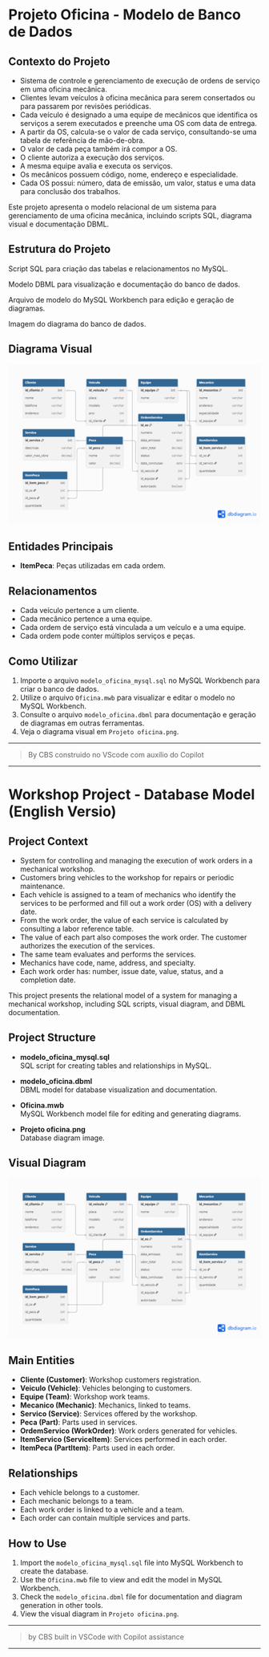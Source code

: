# Projeto Oficina - Modelo de Banco de Dados

## Contexto do Projeto

 - Sistema de controle e gerenciamento de execução de ordens de serviço em uma oficina mecânica.
 - Clientes levam veículos à oficina mecânica para serem consertados ou para passarem por revisões periódicas.
 - Cada veículo é designado a uma equipe de mecânicos que identifica os serviços a serem executados e preenche uma OS com data de entrega.
 - A partir da OS, calcula-se o valor de cada serviço, consultando-se uma tabela de referência de mão-de-obra.
 - O valor de cada peça também irá compor a OS.
 - O cliente autoriza a execução dos serviços.
 - A mesma equipe avalia e executa os serviços.
 - Os mecânicos possuem código, nome, endereço e especialidade.
 - Cada OS possui: número, data de emissão, um valor, status e uma data para conclusão dos trabalhos.

Este projeto apresenta o modelo relacional de um sistema para gerenciamento de uma oficina mecânica, incluindo scripts SQL, diagrama visual e documentação DBML.

## Estrutura do Projeto

  Script SQL para criação das tabelas e relacionamentos no MySQL.

  Modelo DBML para visualização e documentação do banco de dados.

  Arquivo de modelo do MySQL Workbench para edição e geração de diagramas.

  Imagem do diagrama do banco de dados.

## Diagrama Visual

![Diagrama do Projeto Oficina](Projeto%20oficina.png)

## Entidades Principais
- **ItemPeca**: Peças utilizadas em cada ordem.

## Relacionamentos

- Cada veículo pertence a um cliente.
- Cada mecânico pertence a uma equipe.
- Cada ordem de serviço está vinculada a um veículo e a uma equipe.
- Cada ordem pode conter múltiplos serviços e peças.

## Como Utilizar

1. Importe o arquivo `modelo_oficina_mysql.sql` no MySQL Workbench para criar o banco de dados.
2. Utilize o arquivo `Oficina.mwb` para visualizar e editar o modelo no MySQL Workbench.
3. Consulte o arquivo `modelo_oficina.dbml` para documentação e geração de diagramas em outras ferramentas.
4. Veja o diagrama visual em `Projeto oficina.png`.

---

> By CBS construido no VScode com auxílio do Copilot

---

# Workshop Project - Database Model (English Versio)

## Project Context

 - System for controlling and managing the execution of work orders in a mechanical workshop.
 - Customers bring vehicles to the workshop for repairs or periodic maintenance.
 - Each vehicle is assigned to a team of mechanics who identify the services to be performed and fill out a work order (OS) with a delivery date.
 - From the work order, the value of each service is calculated by consulting a labor reference table.
 - The value of each part also composes the work order. The customer authorizes the execution of the services.
 - The same team evaluates and performs the services.
 - Mechanics have code, name, address, and specialty.
 - Each work order has: number, issue date, value, status, and a completion date.

This project presents the relational model of a system for managing a mechanical workshop, including SQL scripts, visual diagram, and DBML documentation.

## Project Structure

- **modelo_oficina_mysql.sql**  
  SQL script for creating tables and relationships in MySQL.

- **modelo_oficina.dbml**  
  DBML model for database visualization and documentation.

- **Oficina.mwb**  
  MySQL Workbench model file for editing and generating diagrams.

- **Projeto oficina.png**  
  Database diagram image.

## Visual Diagram

![Workshop Project Diagram](Projeto%20oficina.png)

## Main Entities

- **Cliente (Customer)**: Workshop customers registration.
- **Veiculo (Vehicle)**: Vehicles belonging to customers.
- **Equipe (Team)**: Workshop work teams.
- **Mecanico (Mechanic)**: Mechanics, linked to teams.
- **Servico (Service)**: Services offered by the workshop.
- **Peca (Part)**: Parts used in services.
- **OrdemServico (WorkOrder)**: Work orders generated for vehicles.
- **ItemServico (ServiceItem)**: Services performed in each order.
- **ItemPeca (PartItem)**: Parts used in each order.

## Relationships

- Each vehicle belongs to a customer.
- Each mechanic belongs to a team.
- Each work order is linked to a vehicle and a team.
- Each order can contain multiple services and parts.

## How to Use

1. Import the `modelo_oficina_mysql.sql` file into MySQL Workbench to create the database.
2. Use the `Oficina.mwb` file to view and edit the model in MySQL Workbench.
3. Check the `modelo_oficina.dbml` file for documentation and diagram generation in other tools.
4. View the visual diagram in `Projeto oficina.png`.

---
> by CBS built in VSCode with Copilot assistance
---
